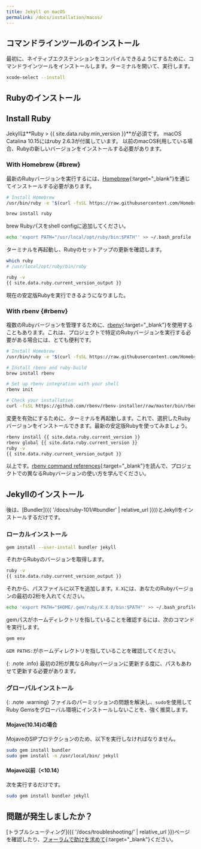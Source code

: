 ```yaml
---
title: Jekyll on macOS
permalink: /docs/installation/macos/
---
```


## コマンドラインツールのインストール
<!-- ## Install Command Line Tools -->

最初に、ネイティブエクステンションをコンパイルできるようにするために、コマンドラインツールをインストールします。ターミナルを開いて、実行します。

<!-- First, you need to install the command-line tools to be able to compile native extensions, open a terminal and run: -->

```sh
xcode-select --install
```

## Rubyのインストール
## Install Ruby

Jekyllは**Ruby > {{ site.data.ruby.min_version }}**が必須です。
macOS Catalina 10.15にはruby 2.6.3が付属しています。
以前のmacOS利用している場合、Rubyの新しいバージョンをインストールする必要があります。

<!-- Jekyll requires **Ruby > {{ site.data.ruby.min_version }}**.
macOS Catalina 10.15 comes with ruby 2.6.3, so you're fine. 
If you're running a previous macOS system, you'll have to install a newer version of Ruby. -->

### With Homebrew {#brew}

最新のRubyバージョンを実行するには、[Homebrew](https://brew.sh){:target="_blank"}を通じてインストールする必要があります。

<!-- To run the latest Ruby version you need to install it through [Homebrew](https://brew.sh). -->

```sh
# Install Homebrew
/usr/bin/ruby -e "$(curl -fsSL https://raw.githubusercontent.com/Homebrew/install/master/install)"

brew install ruby
```

brew Rubyパスをshell configに追加してください。

<!-- Add the brew ruby path to your shell config: -->

```bash
echo 'export PATH="/usr/local/opt/ruby/bin:$PATH"' >> ~/.bash_profile
```

ターミナルを再起動し、Rubyのセットアップの更新を確認します。

<!-- Then relaunch your terminal and check your updated Ruby setup: -->

```sh
which ruby
# /usr/local/opt/ruby/bin/ruby

ruby -v
{{ site.data.ruby.current_version_output }}
```

現在の安定版Rubyを実行できるようになりました。

<!-- Yay, we are now running current stable Ruby! -->

### With rbenv {#rbenv}

複数のRubyバージョンを管理するために、[rbenv](https://github.com/rbenv/rbenv){:target="_blank"}を使用することもあります。これは、プロジェクトで特定のRubyバージョンを実行する必要がある場合には、とても便利です。

<!-- People often use [rbenv](https://github.com/rbenv/rbenv) to manage multiple
Ruby versions. This is very useful when you need to be able to run a given Ruby version on a project. -->

```sh
# Install Homebrew
/usr/bin/ruby -e "$(curl -fsSL https://raw.githubusercontent.com/Homebrew/install/master/install)"

# Install rbenv and ruby-build
brew install rbenv

# Set up rbenv integration with your shell
rbenv init

# Check your installation
curl -fsSL https://github.com/rbenv/rbenv-installer/raw/master/bin/rbenv-doctor | bash
```

変更を有効にするために、ターミナルを再起動します。これで、選択したRubyバージョンをインストールできます。最新の安定版Rubyを使ってみましょう。

<!-- Restart your terminal for changes to take effect.
Now you can install the Ruby version of our choice, let's go with current latest stable Ruby: -->

```sh
rbenv install {{ site.data.ruby.current_version }}
rbenv global {{ site.data.ruby.current_version }}
ruby -v
{{ site.data.ruby.current_version_output }}
```

以上です。[rbenv command references](https://github.com/rbenv/rbenv#command-reference){:target="_blank"}を読んで、プロジェクトでの異なるRubyバージョンの使い方を学んでください。

<!-- That's it! Head over [rbenv command references](https://github.com/rbenv/rbenv#command-reference) to learn how to use different versions of Ruby in your projects. -->

## Jekyllのインストール
<!-- ## Install Jekyll -->

後は、[Bundler]({{ '/docs/ruby-101/#bundler' | relative_url }}))とJekyllをインストールするだけです。

<!-- Now all that is left is installing [Bundler]({{ '/docs/ruby-101/#bundler' | relative_url }})) and Jekyll. -->

### ローカルインストール
<!-- ### Local Install -->

```sh
gem install --user-install bundler jekyll
```

それからRubyのバージョンを取得します。

<!-- and then get your Ruby version using -->

```sh
ruby -v
{{ site.data.ruby.current_version_output }}
```

それから、パスファイルに以下を追加します。`X.X`には、あなたのRubyバージョンの最初の2桁を入れてください。

<!-- Then append your path file with the following, replacing the `X.X` with the first two digits of your Ruby version. -->

```bash
echo 'export PATH="$HOME/.gem/ruby/X.X.0/bin:$PATH"' >> ~/.bash_profile
```

gemパスがホームディレクトリを指していることを確認するには、次のコマンドを実行します。

<!-- To check that your gem paths point to your home directory run: -->

```sh
gem env
```

`GEM PATHS:`がホームディレクトリを指していることを確認してください。

<!-- And check that `GEM PATHS:` points to a path in your home directory -->

{: .note .info}
最初の2桁が異なるRubyバージョンに更新する度に、パスもあわせて更新する必要があります。

<!-- {: .note .info}
Every time you update Ruby to a version with a different first two digits, you will need to update your path to match. -->

### グローバルインストール
<!-- ### Global Install -->

{: .note .warning}
ファイルのパーミッションの問題を解決し、`sudo`を使用してRuby Gemsをグローバル環境にインストールしないことを、強く推奨します。

<!-- {: .note .warning}
We strongly recommend against installing Ruby gems globally to avoid file permissions problems and using `sudo`. -->

#### Mojave(10.14)の場合
<!-- #### On Mojave (10.14) -->

MojaveのSIPプロテクションのため、以下を実行しなければなりません。

<!-- Because of SIP Protections in Mojave, you must run: -->

```sh
sudo gem install bundler
sudo gem install -n /usr/local/bin/ jekyll
```

#### Mojave以前（<10.14）
<!-- #### Before Mojave (<10.14) -->

次を実行するだけです。

<!-- You only have to run: -->

```sh
sudo gem install bundler jekyll
```

## 問題が発生しましたか？
<!-- ## Problems? -->

[トラブルシューティング]({{ '/docs/troubleshooting/' | relative_url }})ページを確認したり、[フォーラムで助けを求めて](https://talk.jekyllrb.com){:target="_blank"}ください。

<!-- Check out the [troubleshooting]({{ '/docs/troubleshooting/' | relative_url }}) page or [ask for help on our forum](https://talk.jekyllrb.com). -->
